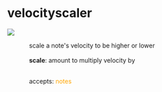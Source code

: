 
<a name=velocityscaler></a><br>
# <b>velocityscaler</b>
<img src="https://www.bespokesynth.com/docs/screenshots/velocityscaler.png"><br>
<div style="display:inline-block;margin-left:50px;">
scale a note's velocity to be higher or lower<br/><br/>
<b>scale</b>: amount to multiply velocity by<br>

<br>accepts: <font color=orange>notes</font> <br></div>
